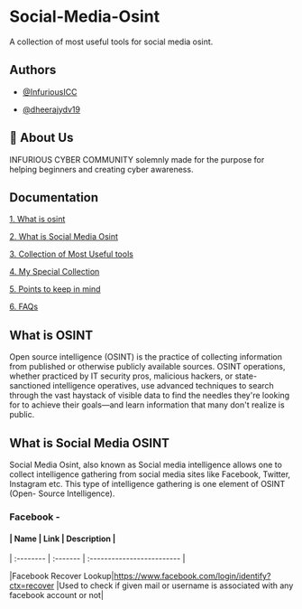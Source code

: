 # Social-Media-Osint
A collection of most useful tools for social media osint.

## Authors

- [@InfuriousICC](https://github.com/InfuriousICC)

- [@dheerajydv19](https://github.com/dheerajydv19)


## 🚀 About Us
INFURIOUS CYBER COMMUNITY 
solemnly made for the purpose for helping beginners and creating cyber awareness. 

## Documentation

[1. What is osint](#what-is-osint )

[2. What is Social Media Osint](#what-is-social-media-osint )

[3. Collection of Most Useful tools](#collection-of-most-useful-tools )

[4. My Special Collection](#my-special-collection )

[5. Points to keep in mind](#points-to-keep-in-mind--)

[6. FAQs](#faq )

## What is OSINT

Open source intelligence (OSINT) is the practice of collecting information from published or otherwise publicly available sources. OSINT operations, whether practiced by IT security pros, malicious hackers, or state-sanctioned intelligence operatives, use advanced techniques to search through the vast haystack of visible data to find the needles they're looking for to achieve their goals—and learn information that many don't realize is public.

## What is Social Media OSINT

Social Media Osint, also known as Social media intelligence allows one to collect intelligence gathering from social media sites like Facebook, Twitter, Instagram etc. This type of intelligence gathering is one element of OSINT (Open- Source Intelligence).

### Facebook -

#### | Name |   Link   | Description                |

| :-------- | :------- | :------------------------- |

|Facebook Recover Lookup|https://www.facebook.com/login/identify?ctx=recover |Used to check if given mail or username is associated with any facebook account or not|
